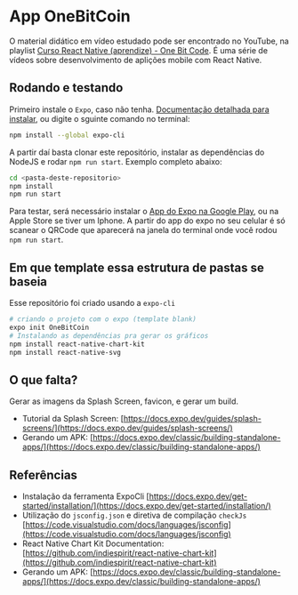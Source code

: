 # App OneBitCoin

O material didático em vídeo estudado pode ser encontrado no YouTube, na playlist [Curso React Native (aprendize) - One Bit Code](https://www.youtube.com/playlist?list=PLdDT8if5attEd4sRnZBIkNihR-_tE612_).
É uma série de vídeos sobre desenvolvimento de aplições mobile com React Native.

## Rodando e testando

Primeiro instale o `Expo`, caso não tenha.
[Documentação detalhada para instalar](https://docs.expo.dev/get-started/installation/), ou digite o sguinte comando no terminal:

```bash
npm install --global expo-cli
```

A partir daí basta clonar este repositório, instalar as dependências do NodeJS e rodar `npm run start`.
Exemplo completo abaixo:

```bash
cd <pasta-deste-repositorio>
npm install
npm run start
```

Para testar, será necessário instalar o [App do Expo na Google Play](https://play.google.com/store/apps/details?id=host.exp.exponent&hl=pt_BR&gl=US), ou na Apple Store se tiver um Iphone.
A partir do app do expo no seu celular é só scanear o QRCode que aparecerá na janela do terminal onde você rodou `npm run start`.

## Em que template essa estrutura de pastas se baseia

Esse repositório foi criado usando a `expo-cli`

```bash
# criando o projeto com o expo (template blank)
expo init OneBitCoin
# Instalando as dependências pra gerar os gráficos
npm install react-native-chart-kit
npm install react-native-svg
```

## O que falta?

Gerar as imagens da Splash Screen, favicon, e gerar um build.

- Tutorial da Splash Screen: [https://docs.expo.dev/guides/splash-screens/](https://docs.expo.dev/guides/splash-screens/)
- Gerando um APK: [https://docs.expo.dev/classic/building-standalone-apps/](https://docs.expo.dev/classic/building-standalone-apps/)

## Referências

- Instalação da ferramenta ExpoCli [https://docs.expo.dev/get-started/installation/](https://docs.expo.dev/get-started/installation/)
- Utilização do `jsconfig.json` e diretiva de compilação `checkJs` [https://code.visualstudio.com/docs/languages/jsconfig](https://code.visualstudio.com/docs/languages/jsconfig)
- React Native Chart Kit Documentation: [https://github.com/indiespirit/react-native-chart-kit](https://github.com/indiespirit/react-native-chart-kit)
- Gerando um APK: [https://docs.expo.dev/classic/building-standalone-apps/](https://docs.expo.dev/classic/building-standalone-apps/)
